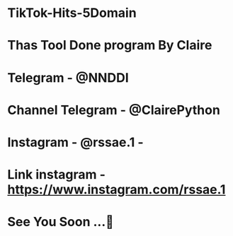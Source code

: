 # TikTok-Hits-5Domain
# Thas Tool Done program By Claire 
# Telegram - @NNDDI
# Channel Telegram - @ClairePython
# Instagram - @rssae.1 - 
# Link instagram - https://www.instagram.com/rssae.1
# See You Soon ...🥱
